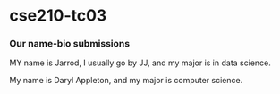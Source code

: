 # cse210-tc03

### Our name-bio submissions

MY name is Jarrod, I usually go by JJ, and my major is in data science.

My name is Daryl Appleton, and my major is computer science.
